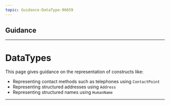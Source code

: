 ```yaml
---
topic: Guidance-DataType-96659
---
```

## Guidance

---

# DataTypes

This page gives guidance on the representation of constructs like:
<ul>
<li>Representing contact methods such as telephones using <code>ContactPoint</code></li>
<li>Representing structured addresses using <code>Address</code></li>
<li>Representing structured names using <code>HumanName</code></li>
</ul>

---










